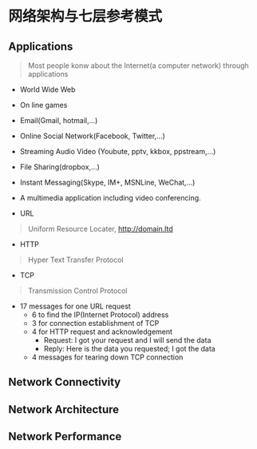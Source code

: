 # 网络架构与七层参考模式

## Applications
>  Most people konw about the Internet(a computer network) through applications

- World Wide Web
- On line games
- Email(Gmail, hotmail,...)
- Online Social Network(Facebook, Twitter,...)
- Streaming Audio Video (Youbute, pptv, kkbox, ppstream,...)
- File Sharing(dropbox,...)
- Instant Messaging(Skype, IM+, MSNLine, WeChat,...)


- A multimedia application including video conferencing.


- URL
> Uniform Resource Locater, http://domain.ltd

- HTTP
> Hyper Text Transfer Protocol

- TCP
> Transmission Control Protocol

- 17 messages for one URL request
  + 6 to find the IP(Internet Protocol) address
  + 3 for connection establishment of TCP
  + 4 for HTTP request and acknowledgement
    * Request: I got your request and I will send the data
    * Reply: Here is the data you requested; I got the data
  + 4 messages for tearing down TCP connection


## Network Connectivity

## Network Architecture

## Network Performance
